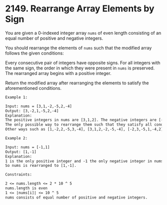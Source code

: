 # 2149. Rearrange Array Elements by Sign

You are given a 0-indexed integer array `nums` of even length consisting of an equal number of positive and negative integers.

You should rearrange the elements of `nums` such that the modified array follows the given conditions:

Every consecutive pair of integers have opposite signs.
For all integers with the same sign, the order in which they were present in `nums` is preserved.
The rearranged array begins with a positive integer.

Return the modified array after rearranging the elements to satisfy the aforementioned conditions.

```txt
Example 1:

Input: nums = [3,1,-2,-5,2,-4]
Output: [3,-2,1,-5,2,-4]
Explanation:
The positive integers in nums are [3,1,2]. The negative integers are [-2,-5,-4].
The only possible way to rearrange them such that they satisfy all conditions is [3,-2,1,-5,2,-4].
Other ways such as [1,-2,2,-5,3,-4], [3,1,2,-2,-5,-4], [-2,3,-5,1,-4,2] are incorrect because they do not satisfy one or more conditions.
```

```txt
Example 2:

Input: nums = [-1,1]
Output: [1,-1]
Explanation:
1 is the only positive integer and -1 the only negative integer in nums.
So nums is rearranged to [1,-1].
```

```txt
Constraints:

2 <= nums.length <= 2 * 10 ^ 5
nums.length is even
1 <= |nums[i]| <= 10 ^ 5
nums consists of equal number of positive and negative integers.
```
